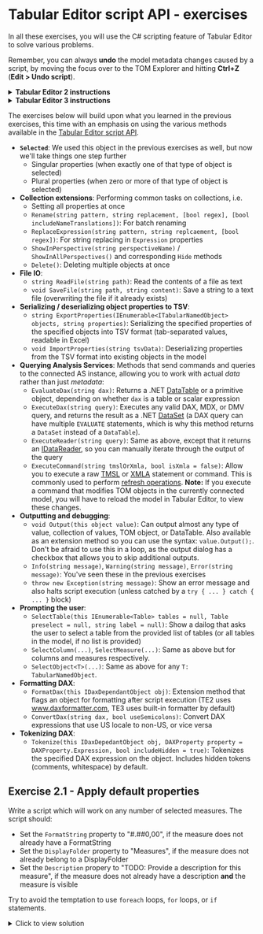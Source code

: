 # Tabular Editor script API - exercises

In all these exercises, you will use the C# scripting feature of Tabular Editor to solve various problems.

Remember, you can always **undo** the model metadata changes caused by a script, by moving the focus over to the TOM Explorer and hitting **Ctrl+Z** (**Edit > Undo script**).

<details>
<summary><b>Tabular Editor 2 instructions</b></summary>

To write and run C# scripts in **Tabular Editor 2**, the general steps are the following:

1) Launch Tabular Editor 2
2) Open a model (**File > Open > From File...** or **File > Open > From DB...**)
3) Go to the **C# Script** tab
4) Enter the script code and hit F5 to run the script
5) (Optional) Save your script to a file by clicking the **Save** icon just above the script editor

<img src="https://github.com/user-attachments/assets/f527fb90-036a-4dbb-b085-49e7ecac3004" width="50%">

</details>
<details>
<summary><b>Tabular Editor 3 instructions</b></summary>

To write and run C# scripts in **Tabular Editor 2**, the general steps are the following:

1) Launch Tabular Editor 3
2) (Optional) Open a model (**File > Open > Model from File...** or **File > Open > Model from DB...**)
3) Create a new C# script tab (**File > New > New C# script**
4) Enter the script code and hit F5 to run the script
5) (Optional) Save your script to a file by hitting **Ctrl+S** (**File > Save**)

<img src="https://github.com/user-attachments/assets/8c1d02d1-f541-494f-b853-d8951fb87d22" width="50%">

**Note:** In Tabular Editor 3, scripts can be executed even when no model is loaded. However, you will not be able to access the `Model` or the `Selected` top-level objects, since no model metadata is present.

</details>

The exercises below will build upon what you learned in the previous exercises, this time with an emphasis on using the various methods available in the [Tabular Editor script API](https://docs.tabulareditor.com/api/TabularEditor.Shared.Scripting.ScriptHost.html#methods).

- **`Selected`**: We used this object in the previous exercises as well, but now we'll take things one step further
  - Singular properties (when exactly one of that type of object is selected)
  - Plural properties (when zero or more of that type of object is selected)
- **Collection extensions**: Performing common tasks on collections, i.e.
  - Setting all properties at once
  - `Rename(string pattern, string replacement, [bool regex], [bool includeNameTranslations])`: For batch renaming
  - `ReplaceExpression(string pattern, string replcaement, [bool regex])`: For string replacing in `Expression` properties
  - `ShowInPerspective(string perspectiveName)` / `ShowInAllPerspectives()` and corresponding `Hide` methods
  - `Delete()`: Deleting multiple objects at once
- **File IO**:
  - `string ReadFile(string path)`: Read the contents of a file as text
  - `void SaveFile(string path, string content)`: Save a string to a text file (overwriting the file if it already exists)
- **Serializing / deserializing object properties to TSV**:
  - `string ExportProperties(IEnumerable<ITabularNamedObject> objects, string properties)`: Serializing the specified properties of the specified objects into TSV format (tab-separated values, readable in Excel)
  - `void ImportProperties(string tsvData)`: Deserializing properties from the TSV format into existing objects in the model
- **Querying Analysis Services**: Methods that send commands and queries to the connected AS instance, allowing you to work with actual _data_ rather than just _metadata_:
  - `EvaluateDax(string dax)`: Returns a .NET [DataTable](https://learn.microsoft.com/en-us/dotnet/api/system.data.datatable?view=net-8.0) or a primitive object, depending on whether `dax` is a table or scalar expression
  - `ExecuteDax(string query)`: Executes any valid DAX, MDX, or DMV query, and returns the result as a .NET [DataSet](https://learn.microsoft.com/en-us/dotnet/api/system.data.dataset?view=net-8.0) (a DAX query can have multiple `EVALUATE` statements, which is why this method returns a `DataSet` instead of a `DataTable`).
  - `ExecuteReader(string query)`: Same as above, except that it returns an [IDataReader](https://learn.microsoft.com/en-us/dotnet/api/system.data.idatareader?view=net-8.0), so you can manually iterate through the output of the query
  - `ExecuteCommand(string tmslOrXmla, bool isXmla = false)`: Allow you to execute a raw  [TMSL](https://learn.microsoft.com/en-us/analysis-services/tmsl/tabular-model-scripting-language-tmsl-reference?view=asallproducts-allversions) or [XMLA](https://docs.tabulareditor.com/te2/Useful-script-snippets.html#clearing-the-analysis-services-engine-cache) statement or command. This is commonly used to perform [refresh operations](https://docs.tabulareditor.com/te2/Useful-script-snippets.html#querying-analysis-services). **Note:** If you execute a command that modifies TOM objects in the currently connected model, you will have to reload the model in Tabular Editor, to view these changes.
- **Outputting and debugging**:
  - `void Output(this object value)`: Can output almost any type of value, collection of values, TOM object, or DataTable. Also available as an extension method so you can use the syntax: `value.Output();`. Don't be afraid to use this in a loop, as the output dialog has a checkbox that allows you to skip additional outputs.
  - `Info(string message)`, `Warning(string message)`, `Error(string message)`: You've seen these in the previous exercises
  - `throw new Exception(string message)`: Show an error message and also halts script execution (unless catched by a `try { ... } catch { ... }` block)
- **Prompting the user**:
  - `SelectTable(this IEnumerable<Table> tables = null, Table preselect = null, string label = null)`: Show a dailog that asks the user to select a table from the provided list of tables (or all tables in the model, if no list is provided)
  - `SelectColumn(...)`, `SelectMeasure(...)`: Same as above but for columns and measures respectively.
  - `SelectObject<T>(...)`: Same as above for any `T: TabularNamedObject`.
- **Formatting DAX**:
  - `FormatDax(this IDaxDependantObject obj)`: Extension method that flags an object for formatting after script execution (TE2 uses www.daxformatter.com, TE3 uses built-in formatter by default)
  - `ConvertDax(string dax, bool useSemicolons)`: Convert DAX expressions that use US locale to non-US, or vice versa
- **Tokenizing DAX**:
  - `Tokenize(this IDaxDepedantObject obj, DAXProperty property = DAXProperty.Expression, bool includeHidden = true)`: Tokenizes the specified DAX expression on the object. Includes hidden tokens (comments, whitespace) by default.

## Exercise 2.1 - Apply default properties

Write a script which will work on any number of selected measures. The script should:

- Set the `FormatString` property to "#.##0,00", if the measure does not already have a FormatString
- Set the `DisplayFolder` property to "Measures", if the measure does not already belong to a DisplayFolder
- Set the `Description` propery to "TODO: Provide a description for this measure", if the measure does not already have a description **and** the measure is visible

Try to avoid the temptation to use `foreach` loops, `for` loops, or `if` statements.

<details><summary>Click to view solution</summary>

```csharp
Selected.Measures.Where(m => string.IsNullOrEmpty(m.FormatString)).FormatString = "#.##0,00";
Selected.Measures.Where(m => string.IsNullOrEmpty(m.DisplayFolder)).DisplayFolder = "Measures";
Selected.Measures.Where(m => string.IsNullOrEmpty(m.Description) && m.IsVisible).Description = "TODO: Provide a description for this measure";
```

</details>
